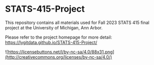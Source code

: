 # STATS-415-Project
This repository contains all materials used for Fall 2023 STATS 415 final project at the University of Michigan, Ann Arbor.

Please refer to the project homepage for more detail: https://lygitdata.github.io/STATS-415-Project/

![https://licensebuttons.net/l/by-nc-sa/4.0/88x31.png](http://creativecommons.org/licenses/by-nc-sa/4.0/)
